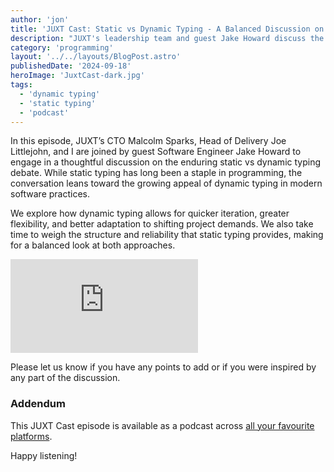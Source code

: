 ```yaml
---
author: 'jon'
title: 'JUXT Cast: Static vs Dynamic Typing - A Balanced Discussion on Modern Programming Practices'
description: "JUXT's leadership team and guest Jake Howard discuss the merits of dynamic typing and its growing role in modern development."
category: 'programming'
layout: '../../layouts/BlogPost.astro'
publishedDate: '2024-09-18'
heroImage: 'JuxtCast-dark.jpg'
tags:
  - 'dynamic typing'
  - 'static typing'
  - 'podcast'
---
```


In this episode, JUXT’s CTO Malcolm Sparks, Head of Delivery Joe Littlejohn, and I are joined by guest Software Engineer Jake Howard to engage in a thoughtful discussion on the enduring static vs dynamic typing debate. While static typing has long been a staple in programming, the conversation leans toward the growing appeal of dynamic typing in modern software practices.

We explore how dynamic typing allows for quicker iteration, greater flexibility, and better adaptation to shifting project demands. We also take time to weigh the structure and reliability that static typing provides, making for a balanced look at both approaches.

<iframe class='aspect-video w-full' src="https://www.youtube.com/embed/E6ilWUa0N9U?si=-YvTbY4S_HzyRgXR" title="YouTube video player" frameborder="0" allow="accelerometer; autoplay; clipboard-write; encrypted-media; gyroscope; picture-in-picture; web-share" referrerpolicy="strict-origin-when-cross-origin" allowfullscreen></iframe>

Please let us know if you have any points to add or if you were inspired by any part of the discussion.

### Addendum

This JUXT Cast episode is available as a podcast across [all your favourite platforms](https://pnc.st/s/juxt-cast/caa04e86/static-vs-dynamic-typing-a-balanced-discussion-on-modern-programming-practices-with-jake-howard).

Happy listening!
